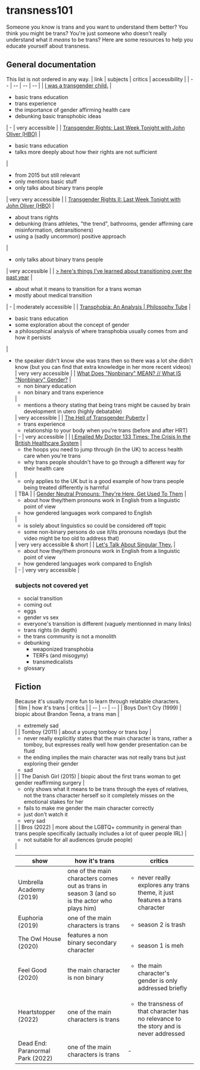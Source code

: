 # transness101
Someone you know is trans and you want to understand them better? You think you might be trans? You're just someone who doesn't really understand what it *means* to be trans? Here are some resources to help you educate yourself about transness.  

## General documentation  
This list is not ordered in any way.
| link | subjects | critics | accessibility |
| -- | -- | -- | -- |
| [I was a transgender child.](https://www.youtube.com/watch?v=a4r0CoXsGmk) | <ul><li>basic trans education</li> <li>trans experience</li> <li>the importance of gender affirming health care</li> <li>debunking basic transphobic ideas</li> </ul> | - | very accessible |
| [Transgender Rights: Last Week Tonight with John Oliver (HBO)](https://www.youtube.com/watch?v=hmoAX9f6MOc) | <ul><li>basic trans education</li> <li>talks more deeply about how their rights are not sufficient</li></ul> | <ul><li>from 2015 but still relevant</li> <li>only mentions basic stuff</li> <li>only talks about binary trans people</li></ul> | very very accessible |
| [Transgender Rights II: Last Week Tonight with John Oliver (HBO)](https://www.youtube.com/watch?v=Ns8NvPPHX5Y) | <ul><li>about trans rights</li> <li>debunking (trans athletes, "the trend", bathrooms, gender affirming care misinformation, detransitioners)</li> <li>using a (sadly uncommon) positive approach</li></ul> | <ul><li>only talks about binary trans people</li></ul> | very accessible |
| [> here's things I've learned about transitioning over the past year](https://twitter.com/Ranting_Trans/status/1327395931583463424) | <ul><li>about what it means to transition for a trans woman</li> <li>mostly about medical transition</li></ul> | - | moderately accessible |
| [Transphobia: An Analysis \| Philosophy Tube](https://www.youtube.com/watch?v=yCxqdhZkxCo) | <ul><li>basic trans education</li> <li>some exploration about the concept of gender</li> <li>a philosophical analysis of where transphobia usually comes from and how it persists</li></ul> | <ul><li>the speaker didn't know she was trans then so there was a lot she didn't know (but you can find that extra knowledge in her more recent videos) | very very accessible |
| [What Does "Nonbinary" MEAN? // What IS "Nonbinary" Gender?](https://www.youtube.com/watch?v=ZGQIrYlvrrs) | <ul><li>non binary education</li> <li>non binary and trans experience</li></ul> | <ul><li>mentions a theory stating that being trans might be caused by brain development in utero (highly debatable)</li></ul> | very accessible |
| [The Hell of Transgender Puberty](https://www.youtube.com/watch?v=O7lWZxG8Fiw) | <ul><li>trans experience</li> <li>relationship to your body when you're trans (before and after HRT)</li></ul> | - | very accessible |
| [I Emailed My Doctor 133 Times: The Crisis In the British Healthcare System](https://www.youtube.com/watch?v=v1eWIshUzr8) | <ul><li>the hoops you need to jump through (in the UK) to access health care when you're trans</li> <li>why trans people shouldn't have to go through a different way for their health care</li></ul> | <ul><li>only applies to the UK but is a good example of how trans people being treated differently is harmful</li></ul> | TBA |
| [Gender Neutral Pronouns: They're Here, Get Used To Them](https://www.youtube.com/watch?v=46ehrFk-gLk) | <ul><li>about how they/them pronouns work in English from a linguistic point of view</li><li>how gendered languages work compared to English</li></ul> | <ul><li>is solely about linguistics so could be considered off topic</li><li>some non-binary persons do use it/its pronouns nowdays (but the video might be too old to address that)</li></ul>  | very very accessible & short |
| [Let's Talk About Singular They.](https://www.youtube.com/watch?v=gq5xLI77TGA) | <ul><li>about how they/them pronouns work in English from a linguistic point of view</li><li>how gendered languages work compared to English</li></ul> | - | very very accessible |
### subjects not covered yet  
- social transition  
- coming out  
- eggs  
- gender vs sex  
- everyone's transition is different (vaguely mentionned in many links)  
- trans rights (in depth)  
- the trans community is not a monolith  
- debunking
  - weaponized transphobia
  - TERFs (and misogyny)
  - transmedicalists
- glossary
## Fiction  
Because it's usually more fun to learn through relatable characters.  
| film | how it's trans | critics |
| -- | -- | -- |
| Boys Don't Cry (1999) | biopic about Brandon Teena, a trans man | <ul><li>extremely sad</li></ul> |
| Tomboy (2011) | about a young tomboy or trans boy | <ul><li>never really explicitly states that the main character is trans, rather a tomboy, but expresses really well how gender presentation can be fluid</li> <li>the ending implies the main character was not really trans but just exploring their gender</li> <li>sad</li></ul> |
| The Danish Girl (2015) | biopic about the first trans woman to get gender reaffirming surgery | <ul><li>only shows what it means to be trans through the eyes of relatives, not the trans character herself so it completely misses on the emotional stakes for her</li> <li>fails to make me gender the main character correctly</li> <li>just don't watch it</li> <li>very sad</li></ul> |
| Bros (2022) | more about the LGBTQ+ community in general than trans people specifically (actually includes a lot of queer people IRL) | <ul><li>not suitable for all audiences (prude people)</li></ul> |

| show | how it's trans | critics |
| -- | -- | -- |
| Umbrella Academy (2019) | one of the main characters comes out as trans in season 3 (and so is the actor who plays him) | <ul><li>never really explores any trans theme, it just features a trans character</li></ul> |
| Euphoria (2019) | one of the main characters is trans | <ul><li>season 2 is trash</li></ul> |
| The Owl House (2020) | features a non binary secondary character | <ul><li>season 1 is meh</li></ul> |
| Feel Good (2020) | the main character is non binary | <ul><li>the main character's gender is only addressed briefly</li></ul> |
| Heartstopper (2022) | one of the main characters is trans | <ul><li>the transness of that character has no relevance to the story and is never addressed</li></ul> |
| Dead End: Paranormal Park (2022) | one of the main characters is trans | - |
